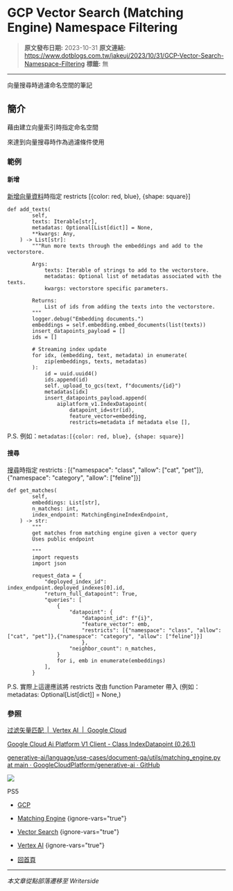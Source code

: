 # GCP Vector Search (Matching Engine) Namespace Filtering

> **原文發布日期:** 2023-10-31
> **原文連結:** https://www.dotblogs.com.tw/jakeuj/2023/10/31/GCP-Vector-Search-Namespace-Filtering
> **標籤:** 無

---

向量搜尋時過濾命名空間的筆記

## 簡介

藉由建立向量索引時指定命名空間

來達到向量搜尋時作為過濾條件使用

### 範例

#### 新增

[新增向量資料](https://github.com/GoogleCloudPlatform/generative-ai/blob/main/language/use-cases/document-qa/utils/matching_engine.py#L138)時指定 restricts [{color: red, blue}, {shape: square}]

```
def add_texts(
        self,
        texts: Iterable[str],
        metadatas: Optional[List[dict]] = None,
        **kwargs: Any,
    ) -> List[str]:
        """Run more texts through the embeddings and add to the vectorstore.

        Args:
            texts: Iterable of strings to add to the vectorstore.
            metadatas: Optional list of metadatas associated with the texts.
            kwargs: vectorstore specific parameters.

        Returns:
            List of ids from adding the texts into the vectorstore.
        """
        logger.debug("Embedding documents.")
        embeddings = self.embedding.embed_documents(list(texts))
        insert_datapoints_payload = []
        ids = []

        # Streaming index update
        for idx, (embedding, text, metadata) in enumerate(
            zip(embeddings, texts, metadatas)
        ):
            id = uuid.uuid4()
            ids.append(id)
            self._upload_to_gcs(text, f"documents/{id}")
            metadatas[idx]
            insert_datapoints_payload.append(
                aiplatform_v1.IndexDatapoint(
                    datapoint_id=str(id),
                    feature_vector=embedding,
                    restricts=metadata if metadata else [],
```

P.S. 例如：`metadatas:[{color: red, blue}, {shape: square}]`

#### 搜尋

[搜尋](https://github.com/GoogleCloudPlatform/generative-ai/blob/main/language/use-cases/document-qa/utils/matching_engine.py#L188)時指定 restricts : [{"namespace": "class", "allow": ["cat", "pet"]},{"namespace": "category", "allow": ["feline"]}]

```
def get_matches(
        self,
        embeddings: List[str],
        n_matches: int,
        index_endpoint: MatchingEngineIndexEndpoint,
    ) -> str:
        """
        get matches from matching engine given a vector query
        Uses public endpoint

        """
        import requests
        import json

        request_data = {
            "deployed_index_id": index_endpoint.deployed_indexes[0].id,
            "return_full_datapoint": True,
            "queries": [
                {
                    "datapoint": {
                        "datapoint_id": f"{i}",
                        "feature_vector": emb,
                        "restricts": [{"namespace": "class", "allow": ["cat", "pet"]},{"namespace": "category", "allow": ["feline"]}]
                        },
                    "neighbor_count": n_matches,
                }
                for i, emb in enumerate(embeddings)
            ],
        }
```

P.S. 實際上這邊應該將 restricts 改由 function Parameter 帶入 (例如：metadatas: Optional[List[dict]] = None,)

### 參照

[过滤矢量匹配  |  Vertex AI  |  Google Cloud](https://cloud.google.com/vertex-ai/docs/matching-engine/filtering?hl=zh-cn)

[Google Cloud Ai Platform V1 Client - Class IndexDatapoint (0.26.1)](https://cloud.google.com/php/docs/reference/cloud-ai-platform/latest/V1.IndexDatapoint)

[generative-ai/language/use-cases/document-qa/utils/matching\_engine.py at main · GoogleCloudPlatform/generative-ai · GitHub](https://github.com/GoogleCloudPlatform/generative-ai/blob/main/language/use-cases/document-qa/utils/matching_engine.py#L138)

![](https://card.psnprofiles.com/1/jakeuj.png)

PS5

* [GCP](/jakeuj/Tags?qq=GCP)
* [Matching Engine](/jakeuj/Tags?qq=Matching%20Engine)
{ignore-vars="true"}
* [Vector Search](/jakeuj/Tags?qq=Vector%20Search)
{ignore-vars="true"}
* [Vertex AI](/jakeuj/Tags?qq=Vertex%20AI)
{ignore-vars="true"}

* [回首頁](/jakeuj)

---

*本文章從點部落遷移至 Writerside*
